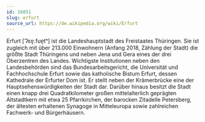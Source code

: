 ```yaml
---
id: 16051
slug: erfurt
source_url: https://de.wikipedia.org/wiki/Erfurt
---
```


Erfurt [ˈʔɛɐ̯.fʊɐ̯tʰ] ist die Landeshauptstadt des Freistaates Thüringen. Sie ist zugleich mit über 213.000 Einwohnern (Anfang 2018, Zählung der Stadt) die größte Stadt Thüringens und neben Jena und Gera eines der drei Oberzentren des Landes. Wichtigste Institutionen neben den Landesbehörden sind das Bundesarbeitsgericht, die Universität und Fachhochschule Erfurt sowie das katholische Bistum Erfurt, dessen Kathedrale der Erfurter Dom ist. Er stellt neben der Krämerbrücke eine der Hauptsehenswürdigkeiten der Stadt dar. Darüber hinaus besitzt die Stadt einen knapp drei Quadratkilometer großen mittelalterlich geprägten Altstadtkern mit etwa 25 Pfarrkirchen, der barocken Zitadelle Petersberg, der ältesten erhaltenen Synagoge in Mitteleuropa sowie zahlreichen Fachwerk- und Bürgerhäusern.

